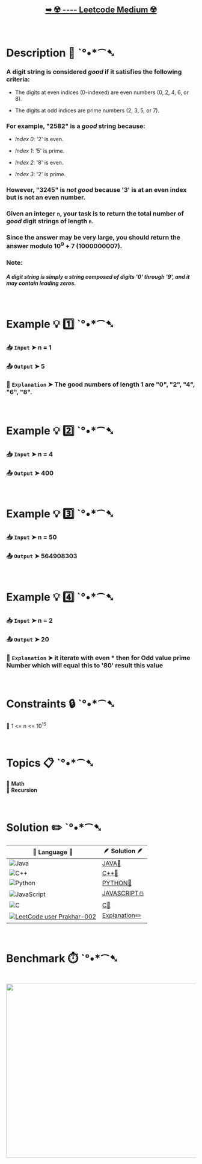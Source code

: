 # 

</br>

<h2 align="center"> 

<a href=""><strong>➥ ☢️ ---- Leetcode Medium ☢️ </strong></a>
</h2>

</br>

# Description 📜 ˋ°•*⁀➷

### A digit string is considered *good* if it satisfies the following criteria:

- The digits at even indices (0-indexed) are even numbers (0, 2, 4, 6, or 8).

- The digits at odd indices are prime numbers (2, 3, 5, or 7).

### For example, "2582" is a *good* string because:

- *Index 0*: '2' is even.

- *Index 1*: '5' is prime.

- *Index 2*: '8' is even.

- *Index 3*: '2' is prime.

### However, "3245" is *not good* because '3' is at an even index but is not an even number.

### Given an integer `n`, your task is to return the total number of *good* digit strings of length `n`.

### Since the answer may be very large, you should return the answer modulo 10<sup>9</sup> + 7 (1000000007).

### Note:

##### A digit string is simply a string composed of digits '0' through '9', and it may contain leading zeros.

</br>

# Example 💡 1️⃣ ˋ°•*⁀➷

  ### 📥 `Input`  ➤ n = 1

  ### 📤 `Output`  ➤ 5

  ### 🔦 `Explanation`  ➤ The good numbers of length 1 are "0", "2", "4", "6", "8".

</br>

# Example 💡 2️⃣ ˋ°•*⁀➷

  ### 📥 `Input` ➤ n = 4

  ### 📤 `Output`  ➤ 400

</br>

# Example 💡 3️⃣ ˋ°•*⁀➷

  ### 📥 `Input` ➤ n = 50

  ### 📤 `Output`  ➤ 564908303

</br>

# Example 💡 4️⃣ ˋ°•*⁀➷

  ### 📥 `Input`  ➤ n = 2

  ### 📤 `Output`  ➤ 20

  ### 🔦 `Explanation`  ➤  it iterate with even * then for Odd value prime Number which will equal this to '80' result this value

</br>

# Constraints 🔒 ˋ°•*⁀➷

🔹 1 <= n <= 10<sup>15</sup> </br>

</br>

# Topics 📋 ˋ°•*⁀➷

🔸 **Math**  </br>
🔸 **Recursion**  </br>


</br>

# Solution ✏️ ˋ°•*⁀➷

| 📒 Language 📒  | 🪶 Solution 🪶 |
| ------------- | ------------- |
|  ![Java](https://img.shields.io/badge/java-%23ED8B00.svg?style=for-the-badge&logo=openjdk&logoColor=white)  | [JAVA🍁]() |
|  ![C++](https://img.shields.io/badge/c++-%2300599C.svg?style=for-the-badge&logo=c%2B%2B&logoColor=white)  | [C++🎲]()  |
|  ![Python](https://img.shields.io/badge/python-3670A0?style=for-the-badge&logo=python&logoColor=ffdd54)    | [PYTHON🍰]() |
| ![JavaScript](https://img.shields.io/badge/javascript-%23323330.svg?style=for-the-badge&logo=javascript&logoColor=%23F7DF1E)   | [JAVASCRIPT☃️]() |
|   ![C](https://img.shields.io/badge/c-%2300599C.svg?style=for-the-badge&logo=c&logoColor=white)   | [C💖]()  |
| [![LeetCode user Prakhar-002](https://img.shields.io/badge/dynamic/json?style=for-the-badge&labelColor=black&color=%23ffa116&label=Solved&query=solvedOverTotal&url=https%3A%2F%2Fleetcode-badge.vercel.app%2Fapi%2Fusers%2FPrakhar-002&logo=leetcode&logoColor=yellow)](https://leetcode.com/Prakhar-002/)  | [Explanation✏️]() |

</br>

# Benchmark ⏱️ ˋ°•*⁀➷

<h1  align="center" >

<img src ="" width = "700px" height="462px" />

</h1>
